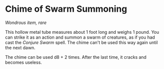 # Chime of Swarm Summoning

_Wondrous item, rare_

This hollow metal tube measures about 1 foot long and weighs 1 pound. You can strike it as an action and summon a swarm of creatures, as if you had cast the _Conjure Swarm_ spell. The chime can't be used this way again until the next dawn.

The chime can be used d8 + 2 times. After the last time, it cracks and becomes useless.